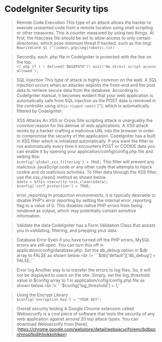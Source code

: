 # CodeIgniter Security tips

>Remote Code Execution
This type of an attack allows the hacker to execute unwanted code from a remote location using shell scripting or other measures. This is counter measured by using two things. At first, the htaccess file should be set to allow access to only certain directories, which pose minimum threat if hacked, such as the img/.<br />
```RewriteCond $1 !^(index\.php|img|robots\.txt)```

> Secondly, each .php file in CodeIgniter is protected with the line on the top.<br />
```<? php if ( ! defined('BASEPATH')) exit('No direct script access allowed');```

>SQL Injection
This type of attack is highly common on the web. A SQL injection occurs when an attacker exploits the front-end and the post data to retrieve secure data from the database. According to CodeIgniter manual, it becomes evident that your web application is automatically safe from SQL injection as the POST data is retrieved in the controller using ```$this->input->post``` (‘’); which is automatically filtered by CodeIgniter.

>XSS Attacks
An XSS or Cross Site scripting attack is unarguably the common reason for the demise of web applications. A XSS attack works by a hacker crafting a malicious URL into the browser in order to compromise the security of the application. CodeIgniter has a built in XSS filter which is initialized automatically.
If you want the filter to run automatically every time it encounters POST or COOKIE data you can enable it by opening your application/config/config.php file and setting this:<br />
```$config['global_xss_filtering'] = TRUE;```
This filter will prevent any malicious JavaScript code or any other code that attempts to hijack cookie and do malicious activities. To filter data through the XSS filter, use the xss_clean() method as shown below.<br />
```$data = $this->security->xss_clean($data);```
```$config['csrf_protection'] = TRUE;```

>error_reporting
In production environments, it is typically desirable to disable PHP's error reporting by setting the internal error_reporting flag to a value of 0. This disables native PHP errors from being rendered as output, which may potentially contain sensitive information.

>Validate the data
CodeIgniter has a Form Validation Class that assists you in validating, filtering, and prepping your data.

>Database Error
Even if you have turned off the PHP errors, MySQL errors are still open. You can turn this off in application/config/database.php. Set the db_debug option in $db array to FALSE as shown below.<br />
```$db['default']['db_debug'] = FALSE;```

>Error log
Another way is to transfer the errors to log files. So, it will not be displayed to users on the site. Simply, set the log_threshold value in $config array to 1 in application/cofig/config.php file as shown below.<br />
```$config['log_threshold'] = 1;```

>Using the Encrypt Library<br />
```$config['encryption_key'] = "YOUR KEY";```

>Overall security testing
A Google Chrome extension called Websecurify is a cool piece of software that tests the security of any web application against around 20 top attack types. You can download Websecurify from [here].(https://chrome.google.com/webstore/detail/websecurify/emclbdbpcnhmopfkidjhlinikkohlkpn)
